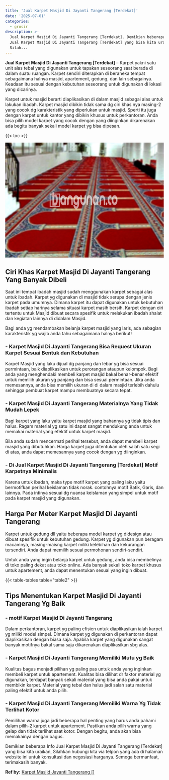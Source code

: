 ```yaml
---
title: 'Jual Karpet Masjid Di Jayanti Tangerang [Terdekat]'
date: '2025-07-01'
categories:
  - grosir
description: >-
  Jual Karpet Masjid Di Jayanti Tangerang [Terdekat]. Demikian beberapa Info
  Jual Karpet Masjid Di Jayanti Tangerang [Terdekat] yang bisa kita uraikan,
  Silah...
---
```


**Jual Karpet Masjid Di Jayanti Tangerang \[Terdekat\]** – Karpet yakni satu unit alas tebal yang digunakan untuk tapakan seseorang saat berada di dalam suatu ruangan. Karpet sendiri diterapkan di beraneka tempat sebagaimana halnya masjid, apartement, gedung, dan lain sebagainya. Keadaan itu sesuai dengan kebutuhan seseorang untuk digunakan di lokasi yang dicarinya.

Karpet untuk masjid berarti diaplikasikan di dalam masjid sebagai alas untuk lakukan ibadah. Karpet masjid dibikin tidak sama dg ciri khas nya masing-2 yang cocok dg karakteristik yang diperlukan untuk masjid. Sperti itu juga dengan karpet untuk kantor yang dibikin khusus untuk perkantoran. Anda bisa pilih model karpet yang cocok dengan yang diinginkan dikarenakan ada begitu banyak sekali model karpet yg bisa dipesan.

{{< toc >}}

![Jual Karpet Masjid Di Jayanti Tangerang [Terdekat]](/images/grosir-karpet-murah-75.png)

## Ciri Khas Karpet Masjid Di Jayanti Tangerang Yang Banyak Dibeli

Saat ini tempat ibadah masjid sudah menggunakan karpet sebagai alas untuk ibadah. Karpet yg digunakan di masjid tidak serupa dengan jenis karpet pada umumnya. Dimana karpet itu dapat digunakan untuk kebutuhan ibadah setiap harinya selama situasi karpet masih bersih. Karpet dengan ciri tertentu untuk Masjid dibuat secara spesifik untuk melakukan ibadah shalat dan kegiatan lainnya di didalam Masjid.

Bagi anda yg mendambakan belanja karpet masjid yang laris, ada sebagian karakteristik yg wajib anda tahu sebagaimana halnya berikut!

### \- Karpet Masjid Di Jayanti Tangerang Bisa Request Ukuran Karpet Sesuai Bentuk dan Kebutuhan

Karpet Masjid yang laku dijual dg panjang dan lebar yg bisa sesuai permintaan, baik diaplikasikan untuk perorangan ataupun kelompok. Bagi anda yang menghendaki membeli karpet masjid bakal benar-benar efektif untuk memliih ukuran yg panjang dan bisa sesuai permintaan. Jika anda memesannya, anda bisa memilih ukuran di di dalam masjid terlebih dahulu sehingga pembuat karpet mampu membuatnya secara tepat.

### \- Karpet Masjid Di Jayanti Tangerang Materialnya Yang Tidak Mudah Lepek

Bagi karpet yang laku yaitu karpet masjid yang bahannya yg tidak tipis dan halus. Ragam material yg satu ini dapat sangat mendukung anda untuk memakai material yang efektif untuk karpet masjid.

Bila anda sudah mencermati perihal tersebut, anda dapat membeli karpet masjid yang dibutuhkan. Harga karpet juga ditentukan oleh salah satu segi di atas, anda dapat memesannya yang cocok dengan yg diinginkan.

### \- Di Jual Karpet Masjid Di Jayanti Tangerang \[Terdekat\] Motif Karpetnya Minimalis

Karena untuk ibadah, maka type motif karpet yang paling laku yaitu bermotifkan perihal keislaman tidak norak. contohnya motif Batik, Garis, dan lainnya. Pada intinya sesuai dg nuansa keislaman yang simpel untuk motif pada karpet masjid yang digunakan.

## Harga Per Meter Karpet Masjid Di Jayanti Tangerang

Karpet untuk gedung dll yaitu beberapa model karpet yg didesign atau dibuat spesifik untuk kebutuhan gedung. Karpet yg digunakan pun beragam macamnya, masing-maisng karpet miliki kelebihan dan kekurangan tersendiri. Anda dapat memilih sesuai permohonan sendiri-sendiri.

Untuk anda yang ingin belanja karpet untuk gedung, anda bisa membelinya di toko paling dekat atau toko online. Ada banyak sekali toko karpet khusus untuk apartement, anda dapat menentukan sesuai yang ingin dibuat.

{{< table-tables table="table2" >}}

## Tips Menentukan Karpet Masjid Di Jayanti Tangerang Yg Baik

### \- motif Karpet Masjid Di Jayanti Tangerang

Dalam perkantoran, karpet yg paling efisien untuk diaplikasikan ialah karpet yg miliki model simpel. Dimana karpet yg digunakan di perkantoran dapat diaplikasikan dengan biasa saja. Apabila karpet yang digunakan sangat banyak motifnya bakal sama saja dikarenakan diaplikasikan sbg alas.

### \- Karpet Masjid Di Jayanti Tangerang Memiliki Mutu yg Baik

Kualitas bagus menjadi pilihan yg paling pas untuk anda yang inginkan membeli karpet untuk apartement. Kualitas bisa dilihat dr faktor material yg digunakan, terdapat banyak sekali material yang bisa anda pakai untuk membikin karpet. Material yang tebal dan halus jadi salah satu material paling efektif untuk anda pilih.

### \- Karpet Masjid Di Jayanti Tangerang Memiliki Warna Yg Tidak Terlihat Kotor

Pemilihan warna juga jadi beberapa hal penting yang harus anda pahami dalam pilih-2 karpet untuk apartement. Pastikan anda pilih warna yang gelap dan tidak terlihat saat kotor. Dengan begitu, anda akan bisa memakainya dengan bagus.

Demikian beberapa Info Jual Karpet Masjid Di Jayanti Tangerang \[Terdekat\] yang bisa kita uraikan, Silahkan hubungi kita via telpon yang ada di halaman website ini untuk konsultasi dan negosiasi harganya. Semoga bermanfaat, terimakasih banyak.

**Ref by:**  [Karpet Masjid Jayanti Tangerang []](https://id.wikipedia.org/wiki/Karpet)
